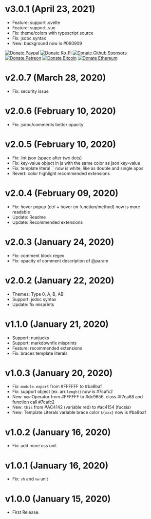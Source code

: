 # v3.0.1 (April 23, 2021)

-   Feature: support .svelte
-   Feature: support .vue
-   Fix: theme/colors with typescript source
-   Fix: jsdoc syntax
-   New: background now is #090909

<!-- all-shields/sponsors-badges:START -->

[![Donate Paypal](https://img.shields.io/badge/donate-paypal-005EA6.svg?style=for-the-badge&logo=paypal)](https://www.paypal.me/ptkdev) [![Donate Ko-Fi](https://img.shields.io/badge/donate-ko--fi-29abe0.svg?style=for-the-badge&logo=ko-fi)](https://ko-fi.com/ptkdev) [![Donate Github Sponsors](https://img.shields.io/badge/donate-sponsors-ea4aaa.svg?style=for-the-badge&logo=github)](https://github.com/sponsors/ptkdev) [![Donate Patreon](https://img.shields.io/badge/donate-patreon-F87668.svg?style=for-the-badge&logo=patreon)](https://www.patreon.com/join/ptkdev) [![Donate Bitcoin](https://img.shields.io/badge/BTC-35jQmZCy4nsxoMM3QPFrnZePDVhdKaHMRH-E38B29.svg?style=flat-square&logo=bitcoin)](https://ptk.dev/img/icons/menu/bitcoin_wallet.png) [![Donate Ethereum](https://img.shields.io/badge/ETH-0x8b8171661bEb032828e82baBb0B5B98Ba8fBEBFc-4E8EE9.svg?style=flat-square&logo=ethereum)](https://ptk.dev/img/icons/menu/ethereum_wallet.png)

<!-- all-shields/sponsors-badges:END -->

# v2.0.7 (March 28, 2020)

-   Fix: security issue

# v2.0.6 (February 10, 2020)

-   Fix: jsdoc/comments better opacity

# v2.0.5 (February 10, 2020)

-   Fix: lint json (space after two dots)
-   Fix: key-value object in js with the same color as json key-value
-   Fix: template literal `` now is white, like as double and single apos
-   Revert: color highlight recommended extensions

# v2.0.4 (February 09, 2020)

-   Fix: hover popup (ctrl + hover on function/method) now is more readable
-   Update: Readme
-   Update: Recommended extensions

# v2.0.3 (January 24, 2020)

-   Fix: comment block regex
-   Fix: opacity of comment description of @param

# v2.0.2 (January 22, 2020)

-   Themes: Type 0, A, B, AB
-   Support: jsdoc syntax
-   Update: fix misprints

# v1.1.0 (January 21, 2020)

-   Support: nunjucks
-   Support: markdownfix misprints
-   Feature: recommended extensions
-   Fix: braces template literals

# v1.0.3 (January 20, 2020)

-   Fix: `module.export` from #FFFFFF to #ba8baf
-   Fix: support object (ex. arr.`lenght`) now is #7cafc2
-   New: `new` Operator from #FFFFFF to #dc9656, class #f7ca88 and function call #7cafc2
-   New: `this` from #AC4142 (variable red) to #ac4154 (fucsia)
-   New: Template Literals variable brace color `${xxx}` now is #ba8baf

# v1.0.2 (January 16, 2020)

-   Fix: add more css unit

# v1.0.1 (January 16, 2020)

-   Fix: `vh` and `vw` unit

# v1.0.0 (January 15, 2020)

-   First Release.

